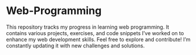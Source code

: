 # Web-Programming
This repository tracks my progress in learning web programming. It contains various projects, exercises, and code snippets I’ve worked on to enhance my web development skills.  Feel free to explore and contribute! I’m constantly updating it with new challenges and solutions.
